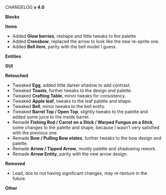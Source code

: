 CHANGELOG **v 4.0**

**Blocks**

**Items**
- Added **Glow berries**, reshape and little tweaks to the palette
- Added **Crossbow**, replaced the arrow to look like the new re-sprite one.
- Added **Bell item**, parity with the bell model I guess.

**Entities**

**GUI**

**Retouched**
- Tweaked **Egg**, added little darker shadow to add contrast.
- Tweaked **Toasts**, further tweaks to the design and palette.
- Tweaked **Crafting Table**, minor tweaks for consistency. 
- Tweaked **Apple leaf**, tweaks to the leaf palette and shape.
- Tweaked **Bell**, minor tweaks to the bell entity.
- Tweaked **Barrel Top / Open Top**, slightly tweaks to the palette and added some juice to the inside barrel.
- Remade **Fishing Rod / Carrot on a Stick / Warped Fungus on a Stick**, some changes to the palette and shape, because I wasn't very satisfied with the previous one.
- Remade **Bow / Pulling Bow states**, further tweaks to the bow design and palette.
- Remade **Arrow / Tipped Arrow**, mostly palette and shadowing rework.
- Remade **Arrow Entity**, parity with the new arrow design.

**Removed**
- Lead, doe to not having significant changes, may re-texture in the future.

**Other**
